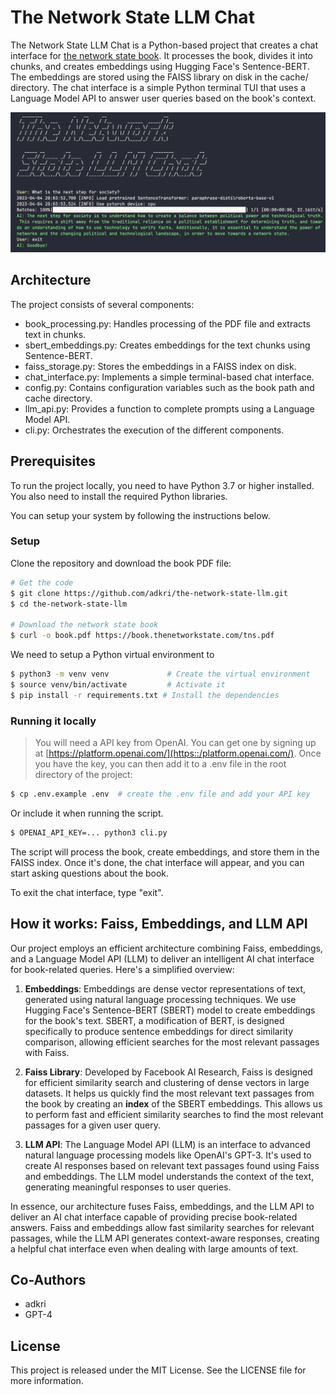 # The Network State LLM Chat

The Network State LLM Chat is a Python-based project that creates a chat interface for [the network state book](https://thenetworkstate.com). It processes the book, divides it into chunks, and creates embeddings using Hugging Face's Sentence-BERT. The embeddings are stored using the FAISS library on disk in the cache/ directory. The chat interface is a simple Python terminal TUI that uses a Language Model API to answer user queries based on the book's context.

![Screenshot](images/screenshot.png)


## Architecture
The project consists of several components:

- book_processing.py: Handles processing of the PDF file and extracts text in chunks.
- sbert_embeddings.py: Creates embeddings for the text chunks using Sentence-BERT.
- faiss_storage.py: Stores the embeddings in a FAISS index on disk.
- chat_interface.py: Implements a simple terminal-based chat interface.
- config.py: Contains configuration variables such as the book path and cache directory.
- llm_api.py: Provides a function to complete prompts using a Language Model API.
- cli.py: Orchestrates the execution of the different components.


## Prerequisites
To run the project locally, you need to have Python 3.7 or higher installed. You also need to install the required Python libraries.

You can setup your system by following the instructions below.

### Setup
Clone the repository and download the book PDF file:
```sh
# Get the code
$ git clone https://github.com/adkri/the-network-state-llm.git
$ cd the-network-state-llm

# Download the network state book
$ curl -o book.pdf https://book.thenetworkstate.com/tns.pdf
```

We need to setup a Python virtual environment to 
```sh
$ python3 -m venv venv             # Create the virtual environment
$ source venv/bin/activate         # Activate it
$ pip install -r requirements.txt # Install the dependencies
```

### Running it locally
> You will need a API key from OpenAI. You can get one by signing up at [https://platform.openai.com/](https::/platform.openai.com/). Once you have the key, you can then add it to a .env file in the root directory of the project:
```sh
$ cp .env.example .env  # create the .env file and add your API key
```
Or include it when running the script.
```sh
$ OPENAI_API_KEY=... python3 cli.py
```

The script will process the book, create embeddings, and store them in the FAISS index. Once it's done, the chat interface will appear, and you can start asking questions about the book.

To exit the chat interface, type "exit".



## How it works: Faiss, Embeddings, and LLM API

Our project employs an efficient architecture combining Faiss, embeddings, and a Language Model API (LLM) to deliver an intelligent AI chat interface for book-related queries. Here's a simplified overview:

1. **Embeddings**: Embeddings are dense vector representations of text, generated using natural language processing techniques. We use Hugging Face's Sentence-BERT (SBERT) model to create embeddings for the book's text. SBERT, a modification of BERT, is designed specifically to produce sentence embeddings for direct similarity comparison, allowing efficient searches for the most relevant passages with Faiss.

2. **Faiss Library**: Developed by Facebook AI Research, Faiss is designed for efficient similarity search and clustering of dense vectors in large datasets. It helps us quickly find the most relevant text passages from the book by creating an **index** of the SBERT embeddings. This allows us to perform fast and efficient similarity searches to find the most relevant passages for a given user query.

3. **LLM API**: The Language Model API (LLM) is an interface to advanced natural language processing models like OpenAI's GPT-3. It's used to create AI responses based on relevant text passages found using Faiss and embeddings. The LLM model understands the context of the text, generating meaningful responses to user queries.

In essence, our architecture fuses Faiss, embeddings, and the LLM API to deliver an AI chat interface capable of providing precise book-related answers. Faiss and embeddings allow fast similarity searches for relevant passages, while the LLM API generates context-aware responses, creating a helpful chat interface even when dealing with large amounts of text.


## Co-Authors
- adkri
- GPT-4

## License
This project is released under the MIT License. See the LICENSE file for more information.  

